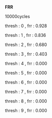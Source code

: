 **FRR**

10000cycles

thresh : 0 , frr : 0.928 

thresh : 1 , frr : 0.836 

thresh : 2 , frr : 0.680 

thresh : 3 , frr : 0.403 

thresh : 4 , frr : 0.000 

thresh : 5 , frr : 0.000 

thresh : 6 , frr : 0.000 

thresh : 7 , frr : 0.000 

thresh : 8 , frr : 0.000 

thresh : 9 , frr : 0.000 

